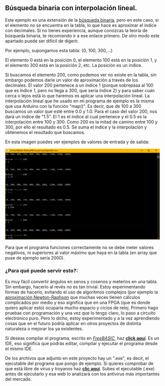 
## Búsqueda binaria con interpolación lineal.

Este ejemplo es una extensión de la [búsqueda binaria](https://github.com/Democrito/Didactico/tree/main/algoritmos/busqueda_binaria), pero en este caso, si el elemento no se encuentra en la tabla, lo que hace es aproximar el índice con decimales. Si no tienes experiencia, aunque conozcas la teoría de búsqueda binaria, te recomiendo ir a ese enlace primero. De otro modo este apartado puede ser difícil de digerir.

Por ejemplo, supongamos esta tabla: {0, 100, 300,...}

El elemento 0 está en la posición 0, el elemento 100 está en la posición 1, y el elemento 300 está en la posición 2, etc. La posición es un índice.

Si buscamos el elemento 200, como podemos ver no existe en la tabla, sin embargo podemos darle un valor de aproximación a través de los decimales. El valor 200 pertenece a un índice 1 (porque sobrepasa al 100 que es índice 1, pero no llega a 300, que sería índice 2) y para saber cuán cerca o lejos está lo que haremos es aplicar una interpolación lineal. La interpolación lineal que he usado en mi programa de ejemplo es la misma que usa Arduino con la función "map()". Es decir, que de 100 a 300 buscamos un valor que esté entre 0.0 y 1.0. Para el caso del valor 200, nos dará un índice de "1.5". El 1 es el índice al cual pertenece y el 0.5 es la interpolación entre 100 y 300. Como 200 es la mitad de camino entre 100 y 300, por ello el resultado es 0.5. Se suma el índice y la interpolación y obtenemos el resultado que buscamos.

En esta imagen puedes ver ejemplos de valores de entrada y de salida:

![](https://github.com/Democrito/Didactico/blob/main/algoritmos/busqueda_binaria_con_interpolacion/img/output.PNG)

Para que el programa funciones correctamente no se debe meter valores negativos, ni superiores al valor máximo que haya en la tabla (en array que puse de ejemplo sería 2000).

### ¿Para qué puede servir esto?:

Es muy fácil convertir ángulos en senos y cosenos y meterlos en una tabla. Sin embargo, hacerlo al revés no es tan trivial. Estoy experimentando formas de hacerlo, evitando el uso de algoritmos complejos (por ejemplo la [aproximación Newton-Raphson](https://github.com/Democrito/repositorios/blob/master/Maths/algorithms_bas/Arcocosine_Newton-Raphson_approximation.bas) que muchas veces tienen cálculos complicados por medio y eso significa que en una FPGA (que es donde quiero aplicar esto) ocuparía mucho espacio y ciclos de reloj. Primero hago pruebas con programación y una vez que lo tengo claro, lo paso a circuito electrónico puro. Pero lo dicho, estoy experimentado y a la vez aprendiendo cosas que en el futuro podría aplicar en otros proyectos de distinta naturaleza o mejorar los ya existentes.

Si deseas compilar el programa, escrito en [*FreeBASIC*](https://es.wikipedia.org/wiki/FreeBASIC), haz [**click aquí**](https://sites.google.com/site/proyectosroboticos/instalacion-fbide). Es un IDE, eso significa que podrás editar, compilar y ejecutar el programa desde el mismo IDE.

De los archivos que adjunto en este proyecto hay un ".exe", es decir, el ejecutable del programa que pongo de ejemplo. Si quieres comprobar de que está libre de virus y troyanos haz [**clic aquí**](https://virusscan.jotti.org/). Subes el ejecutable (.exe) antes de ejecutarlo y esa web lo analizará con los antivirus más importantes del mercado.
 
